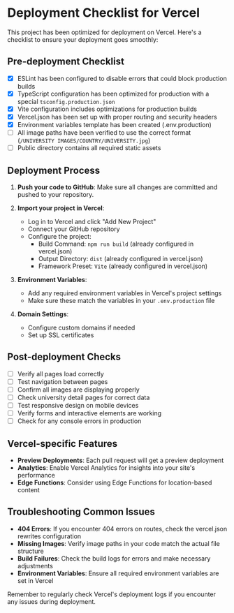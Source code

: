 # Deployment Checklist for Vercel

This project has been optimized for deployment on Vercel. Here's a checklist to ensure your deployment goes smoothly:

## Pre-deployment Checklist

- [x] ESLint has been configured to disable errors that could block production builds
- [x] TypeScript configuration has been optimized for production with a special `tsconfig.production.json`
- [x] Vite configuration includes optimizations for production builds
- [x] Vercel.json has been set up with proper routing and security headers
- [x] Environment variables template has been created (.env.production)
- [ ] All image paths have been verified to use the correct format (`/UNIVERSITY IMAGES/COUNTRY/UNIVERSITY.jpg`)
- [ ] Public directory contains all required static assets

## Deployment Process

1. **Push your code to GitHub**: Make sure all changes are committed and pushed to your repository.

2. **Import your project in Vercel**:
   - Log in to Vercel and click "Add New Project"
   - Connect your GitHub repository
   - Configure the project:
     - Build Command: `npm run build` (already configured in vercel.json)
     - Output Directory: `dist` (already configured in vercel.json)
     - Framework Preset: `Vite` (already configured in vercel.json)

3. **Environment Variables**:
   - Add any required environment variables in Vercel's project settings
   - Make sure these match the variables in your `.env.production` file

4. **Domain Settings**:
   - Configure custom domains if needed
   - Set up SSL certificates

## Post-deployment Checks

- [ ] Verify all pages load correctly
- [ ] Test navigation between pages
- [ ] Confirm all images are displaying properly
- [ ] Check university detail pages for correct data
- [ ] Test responsive design on mobile devices
- [ ] Verify forms and interactive elements are working
- [ ] Check for any console errors in production

## Vercel-specific Features

- **Preview Deployments**: Each pull request will get a preview deployment
- **Analytics**: Enable Vercel Analytics for insights into your site's performance
- **Edge Functions**: Consider using Edge Functions for location-based content

## Troubleshooting Common Issues

- **404 Errors**: If you encounter 404 errors on routes, check the vercel.json rewrites configuration
- **Missing Images**: Verify image paths in your code match the actual file structure
- **Build Failures**: Check the build logs for errors and make necessary adjustments
- **Environment Variables**: Ensure all required environment variables are set in Vercel

Remember to regularly check Vercel's deployment logs if you encounter any issues during deployment. 